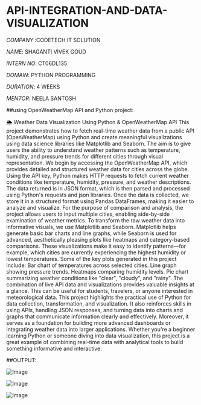 # API-INTEGRATION-AND-DATA-VISUALIZATION

*COMPANY* :CODETECH IT SOLUTION

*NAME*: SHAGANTI VIVEK GOUD

*INTERN NO*: CT06DL135

*DOMAIN*: PYTHON PROGRAMMING

*DURATION*: 4 WEEKS

*MENTOR*: NEELA SANTOSH

##using OpenWeatherMap API and Python project:

🌦️ Weather Data Visualization Using Python & OpenWeatherMap API
This project demonstrates how to fetch real-time weather data from a public API (OpenWeatherMap) using Python and create meaningful visualizations using data science libraries like Matplotlib and Seaborn. The aim is to give users the ability to understand weather patterns such as temperature, humidity, and pressure trends for different cities through visual representation.
We begin by accessing the OpenWeatherMap API, which provides detailed and structured weather data for cities across the globe. Using the API key, Python makes HTTP requests to fetch current weather conditions like temperature, humidity, pressure, and weather descriptions. The data returned is in JSON format, which is then parsed and processed using Python's requests and json libraries.
Once the data is collected, we store it in a structured format using Pandas DataFrames, making it easier to analyze and visualize. For the purpose of comparison and analysis, the project allows users to input multiple cities, enabling side-by-side examination of weather metrics.
To transform the raw weather data into informative visuals, we use Matplotlib and Seaborn. Matplotlib helps generate basic bar charts and line graphs, while Seaborn is used for advanced, aesthetically pleasing plots like heatmaps and category-based comparisons. These visualizations make it easy to identify patterns—for example, which cities are currently experiencing the highest humidity or lowest temperatures.
Some of the key plots generated in this project include:
Bar chart of temperatures across selected cities.
Line graph showing pressure trends.
Heatmaps comparing humidity levels.
Pie chart summarizing weather conditions like "clear", "cloudy", and "rainy".
The combination of live API data and visualizations provides valuable insights at a glance. This can be useful for students, travelers, or anyone interested in meteorological data.
This project highlights the practical use of Python for data collection, transformation, and visualization. It also reinforces skills in using APIs, handling JSON responses, and turning data into charts and graphs that communicate information clearly and effectively. Moreover, it serves as a foundation for building more advanced dashboards or integrating weather data into larger applications.
Whether you're a beginner learning Python or someone diving into data visualization, this project is a great example of combining real-time data with analytical tools to build something informative and interactive.

##OUTPUT:

![Image](https://github.com/user-attachments/assets/21a63b85-b25a-4575-ba8d-e01dc50f70c9)


![Image](https://github.com/user-attachments/assets/43d66d74-c504-4e09-ac25-529cb7f5ef59)


![Image](https://github.com/user-attachments/assets/ddfa986e-b7eb-4dbd-8975-e4ed8a248adf)
